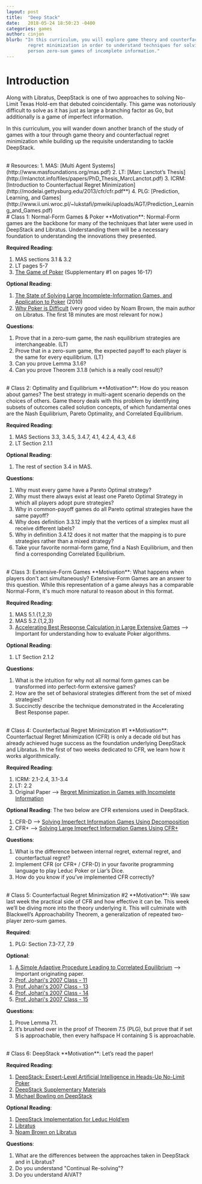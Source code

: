 ```yaml
---
layout: post
title:  "Deep Stack"
date:   2018-05-24 18:50:23 -0400
categories: games
author: cinjon
blurb: "In this curriculum, you will explore game theory and counterfactual
        regret minimization in order to understand techniques for solving two 
        person zero-sum games of incomplete information."
---
```


# Introduction

Along with Libratus, DeepStack is one of two approaches to solving No-Limit 
Texas Hold-em that debuted coincidentally. This game was notoriously difficult
to solve as it has just as large a branching factor as Go, but additionally is a
game of imperfect information.

In this curriculum, you will wander down another branch of the study of games
with a tour through game theory and counterfactual regret minimization while
building up the requisite understanding to tackle DeepStack.

<br>
# Resources:
1. MAS: [Multi Agent Systems](http://www.masfoundations.org/mas.pdf)
2. LT: [Marc Lanctot’s Thesis](http://mlanctot.info/files/papers/PhD_Thesis_MarcLanctot.pdf)
3. ICRM: [Introduction to Counterfactual Regret Minimization](http://modelai.gettysburg.edu/2013/cfr/cfr.pdf**)
4. PLG: [Prediction, Learning, and Games](http://www.ii.uni.wroc.pl/~lukstafi/pmwiki/uploads/AGT/Prediction_Learning_and_Games.pdf)

<br>
# Class 1: Normal-Form Games & Poker
  **Motivation**: Normal-Form games are the backbone for many of the techniques that later were used in DeepStack and Libratus. Understanding them will be a necessary foundation to understanding the innovations they presented.
  
  **Required Reading**:
  1. MAS sections 3.1 & 3.2
  2. LT pages 5-7
  3. [The Game of Poker](https://arxiv.org/pdf/1701.01724.pdf) (Supplementary #1 on pages 16-17)
  
  **Optional Reading**:
  1. [The State of Solving Large Incomplete-Information Games, and Application to Poker](https://www.cs.cmu.edu/~sandholm/solving%20games.aimag11.pdf) (2010)
  2. [Why Poker is Difficult](https://www.youtube.com/watch?v=2dX0lwaQRX0) (very good video by Noam Brown, the main author on Libratus. The first 18 minutes are most relevant for now.)
  
  **Questions**:
  1. Prove that in a zero-sum game, the nash equilibrium strategies are interchangeable. (LT)
  2. Prove that in a zero-sum game, the expected payoff to each player is the same for every equilibrium. (LT)
  3. Can you prove Lemma 3.1.6?
  4. Can you prove Theorem 3.1.8 (which is a really cool result)? 

<br>
# Class 2: Optimality and Equilibrium 
  **Motivation**: How do you reason about games? The best strategy in multi-agent scenario depends on the choices of others. Game theory deals with this problem by identifying subsets of outcomes called solution concepts, of which fundamental ones are the Nash Equilibrium, Pareto Optimality, and Correlated Equilibrium.
  
  **Required Reading**:
  1. MAS Sections 3.3, 3.4.5, 3.4.7, 4.1, 4.2.4, 4.3, 4.6
  2. LT Section 2.1.1
  
  **Optional Reading**:
  1. The rest of section 3.4 in MAS.
  
  **Questions**:
  1. Why must every game have a Pareto Optimal strategy?
  2. Why must there always exist at least one Pareto Optimal Strategy in which all players adopt pure strategies?
  3. Why in common-payoff games do all Pareto optimal strategies have the same payoff?
  4. Why does definition 3.3.12 imply that the vertices of a simplex must all receive different labels?
  5. Why in definition 3.4.12 does it not matter that the mapping is to pure strategies rather than a mixed strategy?
  6. Take your favorite normal-form game, find a Nash Equilibrium, and then find a corresponding Correlated Equilibrium.

<br>
# Class 3: Extensive-Form Games
  **Motivation**: What happens when players don't act simultaneously? Extensive-Form Games are an answer to this question. While this representation of a game always has a comparable Normal-Form, it's much more natural to reason about in this format.
  
  **Required Reading**:
  1. MAS 5.1.{1,2,3}
  2. MAS 5.2.{1,2,3}
  3. [Accelerating Best Response Calculation in Large Extensive Games](http://martin.zinkevich.org/publications/ijcai2011_rgbr.pdf) --> Important for understanding how to evaluate Poker algorithms.
  
  **Optional Reading**: 
  1. LT Section 2.1.2

  **Questions**:
  1. What is the intuition for why not all normal form games can be transformed into perfect-form extensive games?
  2. How are the set of behavioral strategies different from the set of mixed strategies?
  3. Succinctly describe the technique demonstrated in the Accelerating Best Response paper.

<br>
# Class 4: Counterfactual Regret Minimization #1
  **Motivation**: Counterfactual Regret Minimization (CFR) is only a decade old 
  but has already achieved huge success as the foundation underlying DeepStack 
  and Libratus. In the first of two weeks dedicated to CFR, we learn how it 
  works algorithmically.
  
  **Required Reading**:
  1. ICRM: 2.1-2.4, 3.1-3.4
  2. LT: 2.2
  3. Original Paper --> [Regret Minimization in Games with Incomplete Information](http://poker.cs.ualberta.ca/publications/NIPS07-cfr.pdf)
  
  **Optional Reading**: The two below are CFR extensions used in DeepStack.
  1. CFR-D --> [Solving Imperfect Information Games Using Decomposition](https://pdfs.semanticscholar.org/8216/0cbdcbeb13d53db85da928d8c42a789fdd69.pdf)
  2. CFR+ --> [Solving Large Imperfect Information Games Using CFR+](https://arxiv.org/pdf/1407.5042.pdf)
  
  **Questions**:
  1. What is the difference between internal regret, external regret, and counterfactual regret?
  2. Implement CFR (or CFR+ / CFR-D) in your favorite programming language to play Leduc Poker or Liar’s Dice. 
  3. How do you know if you’ve implemented CFR correctly?

<br>
# Class 5: Counterfactual Regret Minimization #2
  **Motivation**: We saw last week the practical side of CFR and how effective it 
  can be. This week we’ll be diving more into the theory underlying it. This 
  will culminate with Blackwell’s Approachability Theorem, a generalization of 
  repeated two-player zero-sum games.
  
  **Required**:
  1. PLG: Section 7.3-7.7, 7.9
  
  **Optional**:
  1. [A Simple Adaptive Procedure Leading to Correlated Equilibrium](http://wwwf.imperial.ac.uk/~dturaev/Hart0.pdf) --> Important originating paper.
  2. [Prof. Johari's 2007 Class - 11](http://web.stanford.edu/~rjohari/teaching/notes/336_lecture11_2007.pdf)
  3. [Prof. Johari's 2007 Class - 13](http://web.stanford.edu/~rjohari/teaching/notes/336_lecture13_2007.pdf)
  4. [Prof. Johari's 2007 Class - 14](http://web.stanford.edu/~rjohari/teaching/notes/336_lecture14_2007.pdf)
  5. [Prof. Johari's 2007 Class - 15](http://web.stanford.edu/~rjohari/teaching/notes/336_lecture15_2007.pdf)
  
  **Questions**:
  1. Prove Lemma 7.1.
  2. It’s brushed over in the proof of Theorem 7.5 (PLG), but prove that if set S is approachable, then every halfspace H containing S is approachable.

<br>
# Class 6: DeepStack
  **Motivation**: Let’s read the paper!
  
  **Required Reading**:
  1. [DeepStack: Expert-Level Artificial Intelligence in Heads-Up No-Limit Poker](https://static1.squarespace.com/static/58a75073e6f2e1c1d5b36630/t/58b7a3dce3df28761dd25e54/1488430045412/DeepStack.pdf)
  2. [DeepStack Supplementary Materials](https://static1.squarespace.com/static/58a75073e6f2e1c1d5b36630/t/58bed28de3df287015e43277/1488900766618/DeepStackSupplement.pdf)
  3. [Michael Bowling on DeepStack](https://vimeo.com/212288252)
  
  **Optional Reading**:
  1. [DeepStack Implementation for Leduc Hold’em](https://github.com/lifrordi/DeepStack-Leduc)
  2. [Libratus](http://www.cs.cmu.edu/~sandholm/safeAndNested.aaa17WS.pdf)
  3. [Noam Brown on Libratus](https://www.youtube.com/watch?v=2dX0lwaQRX0)
  
  **Questions**:
  1. What are the differences between the approaches taken in DeepStack and in Libratus?
  2. Do you understand "Continual Re-solving"?
  3. Do you understand AIVAT?
